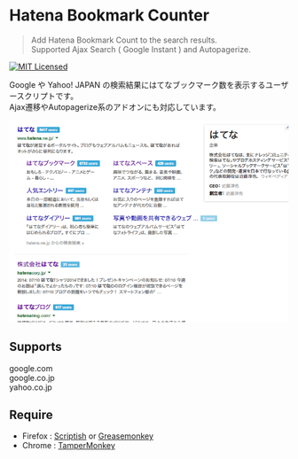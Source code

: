 Hatena Bookmark Counter
=======================

> Add Hatena Bookmark Count to the search results.  
> Supported Ajax Search ( Google Instant ) and Autopagerize.

[![MIT Licensed](http://img.shields.io/badge/license-MIT-blue.svg?style=flat)](http://opensource.org/licenses/MIT)

Google や Yahoo! JAPAN の検索結果にはてなブックマーク数を表示するユーザースクリプトです。  
Ajax遷移やAutopagerize系のアドオンにも対応しています。  


<p align="center">
	<img src="./screenshot.png" width="512" alt="はてなブックマークを表示した様子">
</p>


Supports
--------
google.com  
google.co.jp  
yahoo.co.jp  


Require
-------
 * Firefox : [Scriptish](https://addons.mozilla.org/firefox/addon/scriptish/) or [Greasemonkey](https://addons.mozilla.org/firefox/addon/greasemonkey/)  
 * Chrome : [TamperMonkey](https://chrome.google.com/webstore/detail/tampermonkey/dhdgffkkebhmkfjojejmpbldmpobfkfo)

